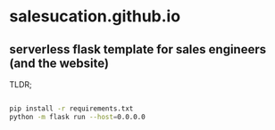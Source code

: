 # salesucation.github.io
## serverless flask template for sales engineers (and the website)

TLDR;

```bash

pip install -r requirements.txt
python -m flask run --host=0.0.0.0

```
